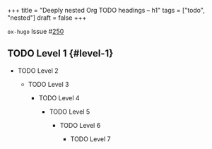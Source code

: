 +++
title = "Deeply nested Org TODO headings – h1"
tags = ["todo", "nested"]
draft = false
+++

`ox-hugo` Issue #[250](https://github.com/kaushalmodi/ox-hugo/issues/250)


## <span class="org-todo todo TODO">TODO</span> Level 1 {#level-1}

-   <span class="org-todo todo TODO">TODO</span>  Level 2

    -   <span class="org-todo todo TODO">TODO</span>  Level 3

        -   <span class="org-todo todo TODO">TODO</span>  Level 4

            -   <span class="org-todo todo TODO">TODO</span>  Level 5

                -   <span class="org-todo todo TODO">TODO</span>  Level 6

                    -   <span class="org-todo todo TODO">TODO</span>  Level 7
